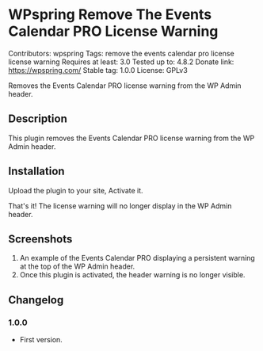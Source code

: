 # WPspring Remove The Events Calendar PRO License Warning
Contributors: wpspring
Tags: remove the events calendar pro license license warning
Requires at least: 3.0
Tested up to: 4.8.2
Donate link: https://wpspring.com/
Stable tag: 1.0.0
License: GPLv3

Removes the Events Calendar PRO license warning from the WP Admin header.

## Description

This plugin removes the Events Calendar PRO license warning from the WP Admin header.

## Installation

Upload the plugin to your site, Activate it.

That's it! The license warning will no longer display in the WP Admin header.

## Screenshots

1. An example of the Events Calendar PRO displaying a persistent warning at the top of the WP Admin header.
2. Once this plugin is activated, the header warning is no longer visible.

## Changelog

###  1.0.0
* First version.
